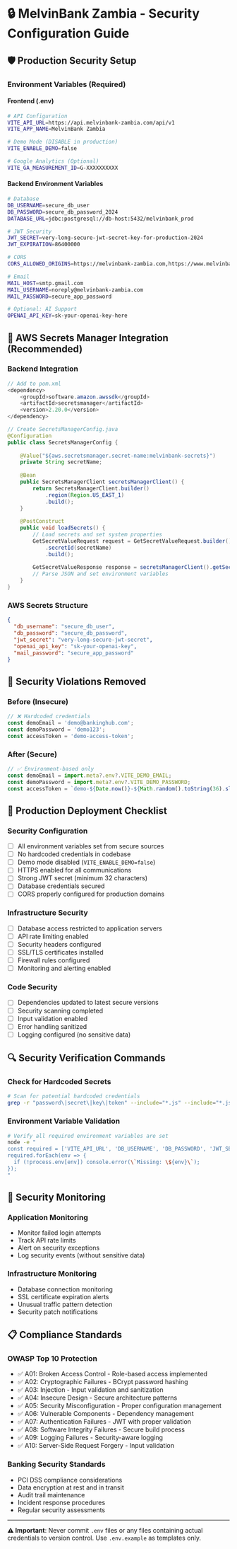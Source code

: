 # 🔒 MelvinBank Zambia - Security Configuration Guide

## 🛡️ Production Security Setup

### **Environment Variables (Required)**

#### **Frontend (.env)**
```bash
# API Configuration
VITE_API_URL=https://api.melvinbank-zambia.com/api/v1
VITE_APP_NAME=MelvinBank Zambia

# Demo Mode (DISABLE in production)
VITE_ENABLE_DEMO=false

# Google Analytics (Optional)
VITE_GA_MEASUREMENT_ID=G-XXXXXXXXXX
```

#### **Backend Environment Variables**
```bash
# Database
DB_USERNAME=secure_db_user
DB_PASSWORD=secure_db_password_2024
DATABASE_URL=jdbc:postgresql://db-host:5432/melvinbank_prod

# JWT Security
JWT_SECRET=very-long-secure-jwt-secret-key-for-production-2024
JWT_EXPIRATION=86400000

# CORS
CORS_ALLOWED_ORIGINS=https://melvinbank-zambia.com,https://www.melvinbank-zambia.com

# Email
MAIL_HOST=smtp.gmail.com
MAIL_USERNAME=noreply@melvinbank-zambia.com
MAIL_PASSWORD=secure_app_password

# Optional: AI Support
OPENAI_API_KEY=sk-your-openai-key-here
```

## 🔐 AWS Secrets Manager Integration (Recommended)

### **Backend Integration**
```java
// Add to pom.xml
<dependency>
    <groupId>software.amazon.awssdk</groupId>
    <artifactId>secretsmanager</artifactId>
    <version>2.20.0</version>
</dependency>

// Create SecretsManagerConfig.java
@Configuration
public class SecretsManagerConfig {
    
    @Value("${aws.secretsmanager.secret-name:melvinbank-secrets}")
    private String secretName;
    
    @Bean
    public SecretsManagerClient secretsManagerClient() {
        return SecretsManagerClient.builder()
            .region(Region.US_EAST_1)
            .build();
    }
    
    @PostConstruct
    public void loadSecrets() {
        // Load secrets and set system properties
        GetSecretValueRequest request = GetSecretValueRequest.builder()
            .secretId(secretName)
            .build();
            
        GetSecretValueResponse response = secretsManagerClient().getSecretValue(request);
        // Parse JSON and set environment variables
    }
}
```

### **AWS Secrets Structure**
```json
{
  "db_username": "secure_db_user",
  "db_password": "secure_db_password",
  "jwt_secret": "very-long-secure-jwt-secret",
  "openai_api_key": "sk-your-openai-key",
  "mail_password": "secure_app_password"
}
```

## 🚫 Security Violations Removed

### **Before (Insecure)**
```javascript
// ❌ Hardcoded credentials
const demoEmail = 'demo@bankinghub.com';
const demoPassword = 'demo123';
const accessToken = 'demo-access-token';
```

### **After (Secure)**
```javascript
// ✅ Environment-based only
const demoEmail = import.meta?.env?.VITE_DEMO_EMAIL;
const demoPassword = import.meta?.env?.VITE_DEMO_PASSWORD;
const accessToken = `demo-${Date.now()}-${Math.random().toString(36).slice(2)}`;
```

## 🔧 Production Deployment Checklist

### **Security Configuration**
- [ ] All environment variables set from secure sources
- [ ] No hardcoded credentials in codebase
- [ ] Demo mode disabled (`VITE_ENABLE_DEMO=false`)
- [ ] HTTPS enabled for all communications
- [ ] Strong JWT secret (minimum 32 characters)
- [ ] Database credentials secured
- [ ] CORS properly configured for production domains

### **Infrastructure Security**
- [ ] Database access restricted to application servers
- [ ] API rate limiting enabled
- [ ] Security headers configured
- [ ] SSL/TLS certificates installed
- [ ] Firewall rules configured
- [ ] Monitoring and alerting enabled

### **Code Security**
- [ ] Dependencies updated to latest secure versions
- [ ] Security scanning completed
- [ ] Input validation enabled
- [ ] Error handling sanitized
- [ ] Logging configured (no sensitive data)

## 🔍 Security Verification Commands

### **Check for Hardcoded Secrets**
```bash
# Scan for potential hardcoded credentials
grep -r "password\|secret\|key\|token" --include="*.js" --include="*.jsx" --include="*.java" src/
```

### **Environment Variable Validation**
```bash
# Verify all required environment variables are set
node -e "
const required = ['VITE_API_URL', 'DB_USERNAME', 'DB_PASSWORD', 'JWT_SECRET'];
required.forEach(env => {
  if (!process.env[env]) console.error(\`Missing: \${env}\`);
});
"
```

## 🚨 Security Monitoring

### **Application Monitoring**
- Monitor failed login attempts
- Track API rate limits
- Alert on security exceptions
- Log security events (without sensitive data)

### **Infrastructure Monitoring**
- Database connection monitoring
- SSL certificate expiration alerts
- Unusual traffic pattern detection
- Security patch notifications

## 📋 Compliance Standards

### **OWASP Top 10 Protection**
- ✅ A01: Broken Access Control - Role-based access implemented
- ✅ A02: Cryptographic Failures - BCrypt password hashing
- ✅ A03: Injection - Input validation and sanitization
- ✅ A04: Insecure Design - Secure architecture patterns
- ✅ A05: Security Misconfiguration - Proper configuration management
- ✅ A06: Vulnerable Components - Dependency management
- ✅ A07: Authentication Failures - JWT with proper validation
- ✅ A08: Software Integrity Failures - Secure build process
- ✅ A09: Logging Failures - Security-aware logging
- ✅ A10: Server-Side Request Forgery - Input validation

### **Banking Security Standards**
- PCI DSS compliance considerations
- Data encryption at rest and in transit
- Audit trail maintenance
- Incident response procedures
- Regular security assessments

---

**⚠️ Important**: Never commit `.env` files or any files containing actual credentials to version control. Use `.env.example` as templates only.